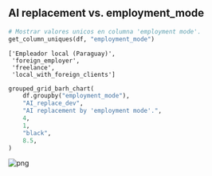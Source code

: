 ## AI replacement vs. employment_mode

```python
# Mostrar valores unicos en columna 'employment mode'.
get_column_uniques(df, "employment_mode")
```

```
['Empleador local (Paraguay)',
 'foreign_employer',
 'freelance',
 'local_with_foreign_clients']
```

```python
grouped_grid_barh_chart(
    df.groupby("employment_mode"),
    "AI_replace_dev",
    "AI replacement by 'employment mode'.",
    4,
    1,
    "black",
    8.5,
)
```

![png](output_54_0.png)
